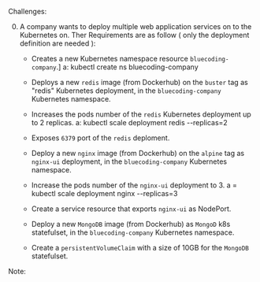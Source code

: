 ​​Challenges:

0.  A company wants to deploy multiple web application services on to the Kubernetes on. Ther Requirements are as follow ( only the deployment definition are needed ):

    - Creates a new Kubernetes namespace resource `bluecoding-company`.]
      a: kubectl create ns bluecoding-company

    - Deploys a new `redis` image (from Dockerhub) on the `buster` tag as "redis" Kubernetes deployment, in the `bluecoding-company` Kubernetes namespace.

    - Increases the pods number of the `redis` Kubernetes deployment up to 2 replicas.
    a: kubectl scale deployment redis --replicas=2

    - Exposes `6379` port of the `redis` deploment.

    - Deploy a new `nginx` image (from Dockerhub) on the `alpine` tag as `nginx-ui` deployment, in the `bluecoding-company` Kubernetes namespace.

    - Increase the pods number of the `nginx-ui` deployment to 3.
      a = kubectl scale deployment nginx --replicas=3

    - Create a service resource that exports `nginx-ui` as NodePort.

    - Deploy a new `MongoDB`  image (from Dockerhub) as `MongoD` k8s statefulset, in the `bluecoding-company` Kubernetes namespace. 

    - Create a `persistentVolumeClaim` with a size of 10GB for the `MongoDB` statefulset.

Note: 
